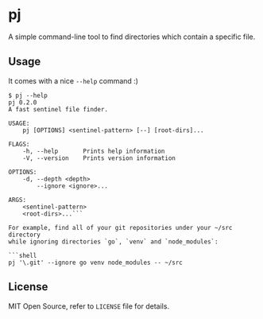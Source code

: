 # pj

A simple command-line tool to find directories which contain a specific file.

## Usage

It comes with a nice `--help` command :)

```shell
$ pj --help
pj 0.2.0
A fast sentinel file finder.

USAGE:
    pj [OPTIONS] <sentinel-pattern> [--] [root-dirs]...

FLAGS:
    -h, --help       Prints help information
    -V, --version    Prints version information

OPTIONS:
    -d, --depth <depth>
        --ignore <ignore>...

ARGS:
    <sentinel-pattern>
    <root-dirs>...```

For example, find all of your git repositories under your ~/src directory
while ignoring directories `go`, `venv` and `node_modules`:

```shell
pj '\.git' --ignore go venv node_modules -- ~/src
```

## License

MIT Open Source, refer to `LICENSE` file for details.
